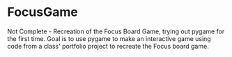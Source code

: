 # FocusGame
Not Complete - Recreation of the Focus Board Game, trying out pygame for the first time. Goal is to use pygame to make an interactive game using code from a class' portfolio project to recreate the Focus board game.
